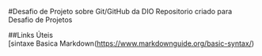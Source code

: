  #Desafio de Projeto sobre Git/GitHub da DIO 
 Repositorio criado para Desafio de Projetos

##Links Úteis  
[sintaxe Basica Markdown(https://www.markdownguide.org/basic-syntax/)

